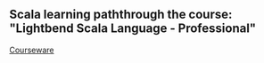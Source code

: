 ## Scala learning paththrough the course: "Lightbend Scala Language - Professional"

[Courseware](https://academy.lightbend.com/courses/course-v1:lightbend+LSL-P-Scala-Language-Professional+v1/about)
